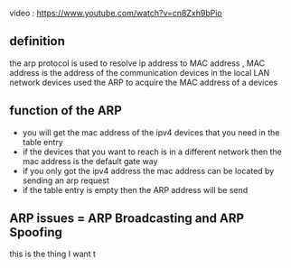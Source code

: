 video : https://www.youtube.com/watch?v=cn8Zxh9bPio 
## definition 
the arp protocol is used to resolve ip address to MAC address , MAC address is the address of the communication devices in the local LAN network  devices used the ARP  to acquire the MAC address of a devices
## function of the ARP 
- you will get the mac address of the ipv4 devices that you need in the table entry 
- if the devices that you want to reach is in a different network then the mac address is the default gate way 
- if you only got the ipv4 address the mac address can be located by sending an arp request 
- if the table entry is empty then the ARP address will be send 
## ARP  issues = ARP Broadcasting and ARP Spoofing 
this is the thing I want t

